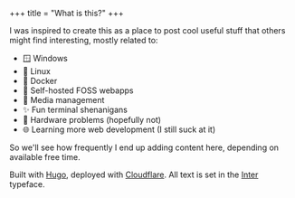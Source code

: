 +++
title = "What is this?"
+++

I was inspired to create this as a place to post cool useful stuff that others might find interesting, mostly related to:

* 🪟 Windows
* 🐧 Linux
* 🐋 Docker
* 🚀 Self-hosted FOSS webapps
* 🍿 Media management
* ✨ Fun terminal shenanigans
* 💽 Hardware problems (hopefully not)
* 🌐 Learning more web development (I still suck at it)

So we'll see how frequently I end up adding content here, depending on available free time.

Built with [Hugo](https://gohugo.io/), deployed with [Cloudflare](https://pages.cloudflare.com/). All text is set in the [Inter](https://rsms.me/inter/) typeface.